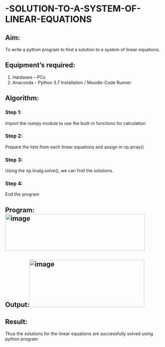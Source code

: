# -SOLUTION-TO-A-SYSTEM-OF-LINEAR-EQUATIONS
## Aim:
To write a python program to find a solution to a system of linear equations.
## Equipment’s required:
1. 	Hardware – PCs
2. 	Anaconda – Python 3.7 Installation / Moodle-Code Runner
## Algorithm:
### Step 1: 
Import the numpy module to use the built-in functions for calculation
### Step 2: 
Prepare the lists from each linear equations and assign in np.array()
### Step 3: 
Using the np.linalg.solve(), we can find the solutions.
### Step 4: 
End the program
## Program:<img width="450" height="118" alt="image" src="https://github.com/user-attachments/assets/40ac4b45-8d63-4655-bc51-f63d9d0cac18" />


## Output:<img width="371" height="152" alt="image" src="https://github.com/user-attachments/assets/3a7177a7-67f0-49c4-8051-ab3ccd556f24" />

## Result: 
Thus the solutions for the linear equations are successfully solved using python program

